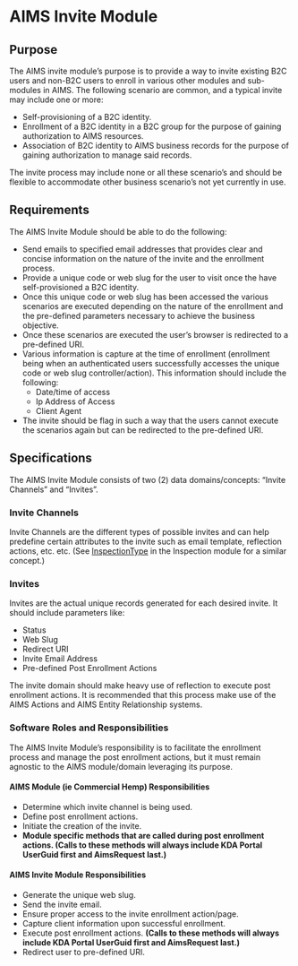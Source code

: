 ﻿---
layout: default
nav_exclude: true
---

# AIMS Invite Module

## Purpose
The AIMS invite module’s purpose is to provide a way to invite existing B2C users and non-B2C users to enroll in various other modules and sub-modules in AIMS.  The following scenario are common, and a typical invite may include one or more:

- Self-provisioning of a B2C identity.
- Enrollment of a B2C identity in a B2C group for the purpose of gaining authorization to AIMS resources.
- Association of B2C identity to AIMS business records for the purpose of gaining authorization to manage said records.

The invite process may include none or all these scenario’s and should be flexible to accommodate other business scenario’s not yet currently in use.

## Requirements
The AIMS Invite Module should be able to do the following:

- Send emails to specified email addresses that provides clear and concise information on the nature of the invite and the enrollment process.
- Provide a unique code or web slug for the user to visit once the have self-provisioned a B2C identity.
- Once this unique code or web slug has been accessed the various scenarios are executed depending on the nature of the enrollment and the pre-defined parameters necessary to achieve the business objective.
- Once these scenarios are executed the user’s browser is redirected to a pre-defined URI.
- Various information is capture at the time of enrollment (enrollment being when an authenticated users successfully accesses the unique code or web slug controller/action). This information should include the following:
  - Date/time of access
  - Ip Address of Access
  - Client Agent
- The invite should be flag in such a way that the users cannot execute the scenarios again but can be redirected to the pre-defined URI.

## Specifications
The AIMS Invite Module consists of two (2) data domains/concepts: “Invite Channels” and “Invites”.

### Invite Channels
Invite Channels are the different types of possible invites and can help predefine certain attributes to the invite such as email template, reflection actions, etc. etc.   (See [InspectionType](https://dev.azure.com/ksag/AIMS%20System/_git/kda-aims-aspnet-mvc?path=/KdaAims.Core/Module/Inspections/InspectionType.cs) in the Inspection module for a similar concept.)

### Invites
Invites are the actual unique records generated for each desired invite.  It should include parameters like:

- Status
- Web Slug
- Redirect URI
- Invite Email Address
- Pre-defined Post Enrollment Actions

The invite domain should make heavy use of reflection to execute post enrollment actions.  It is recommended that this process make use of the AIMS Actions and AIMS Entity Relationship systems.

### Software Roles and Responsibilities
The AIMS Invite Module’s responsibility is to facilitate the enrollment process and manage the post enrollment actions, but it must remain agnostic to the AIMS module/domain leveraging its purpose.

#### AIMS Module (ie Commercial Hemp) Responsibilities
- Determine which invite channel is being used.
- Define post enrollment actions.
- Initiate the creation of the invite.
- **Module specific methods that are called during post enrollment actions. (Calls to these methods will always include KDA Portal UserGuid first and AimsRequest last.)**

#### AIMS Invite Module Responsibilities
- Generate the unique web slug.
- Send the invite email.
- Ensure proper access to the invite enrollment action/page.
- Capture client information upon successful enrollment.
- Execute post enrollment actions. **(Calls to these methods will always include KDA Portal UserGuid first and AimsRequest last.)**
- Redirect user to pre-defined URI.

